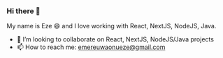 ### Hi there 👋

My name is Eze 😄 and I love working with React, NextJS, NodeJS, Java.

- 👯 I’m looking to collaborate on React, NextJS, NodeJS/Java projects
- 📫 How to reach me: emereuwaonueze@gmail.com

<!--
**ezemery/ezemery** is a ✨ _special_ ✨ repository because its `README.md` (this file) appears on your GitHub profile.

Here are some ideas to get you started:

- 🔭 I’m currently working on ...
- 🌱 I’m currently learning ...
- 👯 I’m looking to collaborate on ...
- 🤔 I’m looking for help with ...
- 💬 Ask me about ...
- 📫 How to reach me: ...
- 😄 Pronouns: ...
- ⚡ Fun fact: ...
-->
